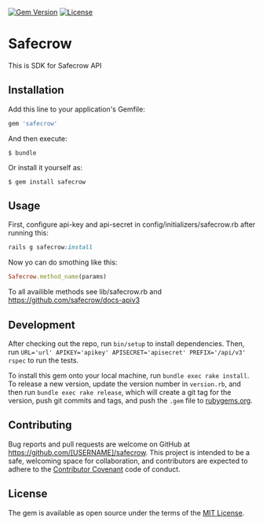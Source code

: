 [![Gem Version](https://badge.fury.io/rb/safecrow.svg)](https://badge.fury.io/rb/safecrow)
[![License](https://img.shields.io/github/license/dcrtit/safecrow.svg)](https://github.com/dcrtit/safecrow/blob/master/LICENSE.txt)
# Safecrow

This is SDK for Safecrow API

## Installation

Add this line to your application's Gemfile:

```ruby
gem 'safecrow'
```

And then execute:

    $ bundle

Or install it yourself as:

    $ gem install safecrow

## Usage

First, configure api-key and api-secret in config/initializers/safecrow.rb after running this:
```ruby
rails g safecrow:install
```
Now yo can do smothing like this:
```ruby
Safecrow.method_name(params)
```

 To all availible methods see lib/safecrow.rb and https://github.com/safecrow/docs-apiv3
 

## Development

After checking out the repo, run `bin/setup` to install dependencies. Then, run `URL='url' APIKEY='apikey' APISECRET='apisecret' PREFIX='/api/v3' rspec` to run the tests.

To install this gem onto your local machine, run `bundle exec rake install`. To release a new version, update the version number in `version.rb`, and then run `bundle exec rake release`, which will create a git tag for the version, push git commits and tags, and push the `.gem` file to [rubygems.org](https://rubygems.org).

## Contributing

Bug reports and pull requests are welcome on GitHub at https://github.com/[USERNAME]/safecrow. This project is intended to be a safe, welcoming space for collaboration, and contributors are expected to adhere to the [Contributor Covenant](http://contributor-covenant.org) code of conduct.

## License

The gem is available as open source under the terms of the [MIT License](https://opensource.org/licenses/MIT).
